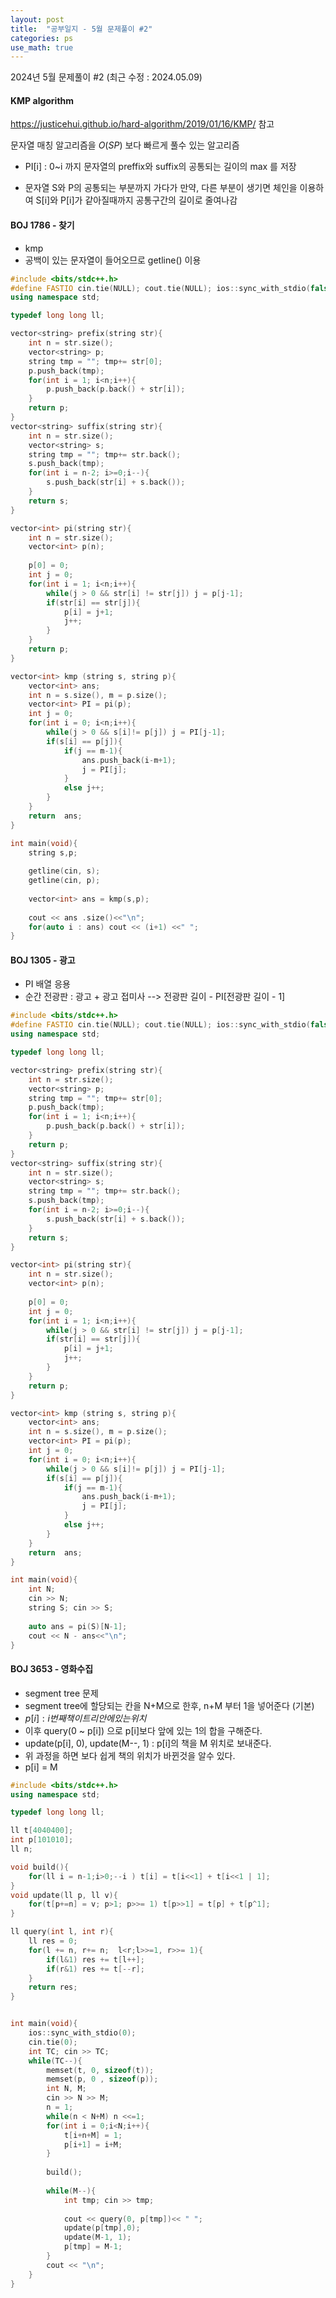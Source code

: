 ```yaml
---
layout: post
title:  "공부일지 - 5월 문제풀이 #2"
categories: ps
use_math: true
---
```


2024년 5월 문제풀이 #2 (최근 수정 : 2024.05.09)

#### KMP algorithm

https://justicehui.github.io/hard-algorithm/2019/01/16/KMP/ 참고

문자열 매칭 알고리즘을 $O(SP)$ 보다 빠르게 풀수 있는 알고리즘

 - PI[i] : 0~i 까지 문자열의 preffix와 suffix의 공통되는 길이의 max 를 저장

 - 문자열 S와 P의 공통되는 부분까지 가다가 만약, 다른 부분이 생기면 체인을 이용하여 S[i]와 P[i]가 같아질때까지 공통구간의 길이로 줄여나감

#### BOJ 1786 - 찾기

- kmp
- 공백이 있는 문자열이 들어오므로 getline() 이용

```cpp
#include <bits/stdc++.h>
#define FASTIO cin.tie(NULL); cout.tie(NULL); ios::sync_with_stdio(false);
using namespace std;

typedef long long ll;

vector<string> prefix(string str){
    int n = str.size();
    vector<string> p;
    string tmp = ""; tmp+= str[0];
    p.push_back(tmp);
    for(int i = 1; i<n;i++){
        p.push_back(p.back() + str[i]);
    }
    return p;
}
vector<string> suffix(string str){
    int n = str.size();
    vector<string> s;
    string tmp = ""; tmp+= str.back();
    s.push_back(tmp);
    for(int i = n-2; i>=0;i--){
        s.push_back(str[i] + s.back());
    }
    return s;
}

vector<int> pi(string str){
    int n = str.size();
    vector<int> p(n);
    
    p[0] = 0;
    int j = 0;
    for(int i = 1; i<n;i++){
        while(j > 0 && str[i] != str[j]) j = p[j-1];
        if(str[i] == str[j]){
            p[i] = j+1;
            j++;
        }
    }
    return p;
}

vector<int> kmp (string s, string p){
    vector<int> ans;
    int n = s.size(), m = p.size();
    vector<int> PI = pi(p);
    int j = 0;
    for(int i = 0; i<n;i++){
        while(j > 0 && s[i]!= p[j]) j = PI[j-1];
        if(s[i] == p[j]){
            if(j == m-1){
                ans.push_back(i-m+1);
                j = PI[j];
            }
            else j++;
        }
    }
    return  ans;
}

int main(void){
    string s,p;
    
    getline(cin, s);
    getline(cin, p);
    
    vector<int> ans = kmp(s,p);
    
    cout << ans .size()<<"\n";
    for(auto i : ans) cout << (i+1) <<" ";
}
```

#### BOJ 1305 - 광고

- PI 배열 응용
- 순간 전광판 : 광고 + 광고 접미사 --> 전광판 길이 - PI[전광판 길이 - 1]

```cpp
#include <bits/stdc++.h>
#define FASTIO cin.tie(NULL); cout.tie(NULL); ios::sync_with_stdio(false);
using namespace std;

typedef long long ll;

vector<string> prefix(string str){
    int n = str.size();
    vector<string> p;
    string tmp = ""; tmp+= str[0];
    p.push_back(tmp);
    for(int i = 1; i<n;i++){
        p.push_back(p.back() + str[i]);
    }
    return p;
}
vector<string> suffix(string str){
    int n = str.size();
    vector<string> s;
    string tmp = ""; tmp+= str.back();
    s.push_back(tmp);
    for(int i = n-2; i>=0;i--){
        s.push_back(str[i] + s.back());
    }
    return s;
}

vector<int> pi(string str){
    int n = str.size();
    vector<int> p(n);
    
    p[0] = 0;
    int j = 0;
    for(int i = 1; i<n;i++){
        while(j > 0 && str[i] != str[j]) j = p[j-1];
        if(str[i] == str[j]){
            p[i] = j+1;
            j++;
        }
    }
    return p;
}

vector<int> kmp (string s, string p){
    vector<int> ans;
    int n = s.size(), m = p.size();
    vector<int> PI = pi(p);
    int j = 0;
    for(int i = 0; i<n;i++){
        while(j > 0 && s[i]!= p[j]) j = PI[j-1];
        if(s[i] == p[j]){
            if(j == m-1){
                ans.push_back(i-m+1);
                j = PI[j];
            }
            else j++;
        }
    }
    return  ans;
}

int main(void){
    int N;
    cin >> N;
    string S; cin >> S;
    
    auto ans = pi(S)[N-1];
    cout << N - ans<<"\n";
}

```

#### BOJ 3653 - 영화수집

- segment tree 문제
- segment tree에 할당되는 칸을 N+M으로 한후, n+M 부터 1을 넣어준다 (기본)
- $p[i] : i번째 책이 트리 안에 있는 위치$
- 이후 query(0 ~ p[i]) 으로 p[i]보다 앞에 있는 1의 합을 구해준다.
-  update(p[i], 0), update(M--, 1) : p[i]의 책을 M 위치로 보내준다.
- 위 과정을 하면 보다 쉽게 책의 위치가 바뀐것을 알수 있다.
- p[i] = M

```cpp
#include <bits/stdc++.h>
using namespace std;

typedef long long ll;

ll t[4040400];
int p[101010];
ll n;

void build(){
	for(ll i = n-1;i>0;--i ) t[i] = t[i<<1] + t[i<<1 | 1];
}
void update(ll p, ll v){
	for(t[p+=n] = v; p>1; p>>= 1) t[p>>1] = t[p] + t[p^1];
}

ll query(int l, int r){
	ll res = 0;
	for(l += n, r+= n;  l<r;l>>=1, r>>= 1){
		if(l&1) res += t[l++];
		if(r&1) res += t[--r];
	}
	return res;
}


int main(void){
	ios::sync_with_stdio(0);
	cin.tie(0);
	int TC; cin >> TC;
	while(TC--){
		memset(t, 0, sizeof(t));
		memset(p, 0 , sizeof(p));
		int N, M;
		cin >> N >> M;
		n = 1;
		while(n < N+M) n <<=1;
		for(int i = 0;i<N;i++){
			t[i+n+M] = 1;
			p[i+1] = i+M;
		}
		
		build();
		
		while(M--){
			int tmp; cin >> tmp;
			
			cout << query(0, p[tmp])<< " ";
			update(p[tmp],0);
			update(M-1, 1);
			p[tmp] = M-1;
		}
		cout << "\n";
	}
}
```